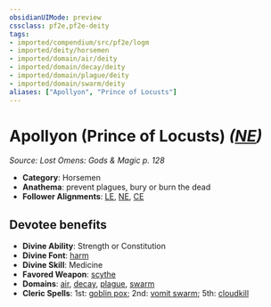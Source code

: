 ```yaml
---
obsidianUIMode: preview
cssclass: pf2e,pf2e-deity
tags:
- imported/compendium/src/pf2e/logm
- imported/deity/horsemen
- imported/domain/air/deity
- imported/domain/decay/deity
- imported/domain/plague/deity
- imported/domain/swarm/deity
aliases: ["Apollyon", "Prince of Locusts"]
---
```

# Apollyon (Prince of Locusts) *([NE](neutral-evil-b1.md))*  
*Source: Lost Omens: Gods & Magic p. 128*  

- **Category**: Horsemen
- **Anathema**: prevent plagues, bury or burn the dead
- **Follower Alignments**: [LE](lawful-evil-b1.md), [NE](neutral-evil-b1.md), [CE](chaotic-evil-b1.md)

## Devotee benefits

- **Divine Ability**: Strength or Constitution
- **Divine Font**: [harm](../../spells/harm.md)
- **Divine Skill**: Medicine
- **Favored Weapon**: [scythe](../../equipment/items/scythe.md)
- **Domains**: [air](../domains.md#Air), [decay](../domains.md#Decay), [plague](../domains.md#Plague), [swarm](../domains.md#Swarm)
- **Cleric Spells**: 1st: [goblin pox](../../spells/goblin-pox.md); 2nd: [vomit swarm](../../spells/vomit-swarm-apg.md); 5th: [cloudkill](../../spells/cloudkill.md)